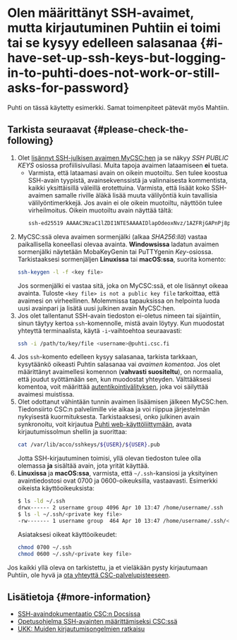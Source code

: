 
# Olen määrittänyt SSH-avaimet, mutta kirjautuminen Puhtiin ei toimi tai se kysyy edelleen salasanaa {#i-have-set-up-ssh-keys-but-logging-in-to-puhti-does-not-work-or-still-asks-for-password}

Puhti on tässä käytetty esimerkki. Samat toimenpiteet pätevät myös Mahtiin.

## Tarkista seuraavat {#please-check-the-following}

1. Olet
   [lisännyt SSH-julkisen avaimen MyCSC:hen](../../computing/connecting/ssh-keys.md#adding-public-key-in-mycsc)
   ja se näkyy _SSH PUBLIC KEYS_ osiossa profiilisivullasi. Muita tapoja
   avaimen lataamiseen **ei** tueta.
   * Varmista, että lataamasi avain on oikein muotoiltu. Sen tulee koostua SSH-avain tyypistä, avainsekvenssistä ja valinnaisesta kommentista, kaikki yksittäisillä väleillä erotettuina. Varmista, että lisäät koko SSH-avaimen samalle riville äläkä lisää muuta välilyöntiä kuin tavallisia välilyöntimerkkejä. Jos avain ei ole oikein muotoiltu, näyttöön tulee virheilmoitus. Oikein muotoiltu avain näyttää tältä:
      ```bash
      ssh-ed25519 AAAAC3NzaC1lZDI1NTE5AAAAIDlapOdeoxNvz/1AZFRjGAPnPj8pzzz3skI+a+yJS5b7 optional-comment
      ```
2. MyCSC:ssä oleva avaimen sormenjälki (alkaa _SHA256:llä_) vastaa paikallisella koneellasi olevaa avainta. **Windowsissa** ladatun avaimen sormenjälki näytetään MobaKeyGenin tai PuTTYgenin _Key_-osiossa. Tarkistaaksesi sormenjäljen **Linuxissa** tai **macOS:ssa**, suorita komento:
   ```bash
   ssh-keygen -l -f <key file>
   ```
   Jos sormenjälki ei vastaa sitä, joka on MyCSC:ssä, et ole lisännyt oikeaa avainta. Tuloste `<key file> is not a public key file` tarkoittaa, että avaimesi on virheellinen. Molemmissa tapauksissa on helpointa luoda uusi avainpari ja lisätä uusi julkinen avain MyCSC:hen.
3. Jos olet tallentanut SSH-avain tiedoston ei-oletus nimeen tai sijaintiin, sinun täytyy kertoa `ssh`-komennolle, mistä avain löytyy. Kun muodostat yhteyttä terminaalista, käytä `-i`-vaihtoehtoa seuraavasti:
   ```bash
   ssh -i /path/to/key/file <username>@puhti.csc.fi
   ```
4. Jos `ssh`-komento edelleen kysyy salasanaa, tarkista tarkkaan, kysytäänkö oikeasti Puhtin salasanaa vai _avaimen komentoa_. Jos olet määrittänyt avaimellesi komennon (**vahvasti suositeltu**), on normaalia, että joudut syöttämään sen, kun muodostat yhteyden. Välttääksesi komentoa, voit määrittää 
   [autentikointivälityksen](../../computing/connecting/ssh-unix.md#authentication-agent), joka voi säilyttää avaimesi muistissa.
5. Olet odottanut vähintään tunnin avaimen lisäämisen jälkeen MyCSC:hen. Tiedonsiirto CSC:n palvelimille vie aikaa ja voi riippua järjestelmän nykyisestä kuormituksesta. Tarkistaaksesi, onko julkinen avain synkronoitu, voit kirjautua [Puhti web-käyttöliittymään](https://www.puhti.csc.fi), avata kirjautumissolmun shellin ja suorittaa:
   ```bash
   cat /var/lib/acco/sshkeys/${USER}/${USER}.pub
   ```
   Jotta SSH-kirjautuminen toimisi, yllä olevan tiedoston tulee olla olemassa **ja** sisältää avain, jota yrität käyttää.
6. **Linuxissa** ja **macOS:ssa**, varmista, että `~/.ssh`-kansiosi ja yksityinen avaintiedostosi ovat 0700 ja 0600-oikeuksilla, vastaavasti. Esimerkki oikeista käyttöoikeuksista:
   ```bash
   $ ls -ld ~/.ssh
   drwx------ 2 username group 4096 Apr 10 13:47 /home/username/.ssh
   $ ls -l ~/.ssh/<private key file>
   -rw------- 1 username group  464 Apr 10 13:47 /home/username/.ssh/<private key file>
   ```
   Asiataksesi oikeat käyttöoikeudet:
   ```bash
   chmod 0700 ~/.ssh
   chmod 0600 ~/.ssh/<private key file>
   ```

Jos kaikki yllä oleva on tarkistettu, ja et vieläkään pysty kirjautumaan Puhtiin, ole hyvä ja
[ota yhteyttä CSC-palvelupisteeseen](../contact.md).

## Lisätietoja {#more-information}

* [SSH-avaindokumentaatio CSC:n Docsissa](../../computing/connecting/ssh-keys.md)
* [Opetusohjelma SSH-avainten määrittämiseksi CSC:ssä](https://csc-training.github.io/csc-env-eff/hands-on/connecting/ssh-keys.html)
* [UKK: Muiden kirjautumisongelmien ratkaisu](i-cannot-login.md)
